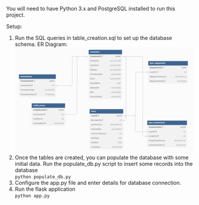 You will need to have Python 3.x and PostgreSQL installed to run this project.

Setup:
1. Run the SQL queries in table_creation.sql to set up the database schema.
ER Diagram: 
![alt text](https://github.com/shyamsankar11102000/P2PLoop/blob/main/ER%20Diagram.png "ER Diagram")
3. Once the tables are created, you can populate the database with some initial data. Run the populate_db.py script to insert some records into the database <br>
   ```python populate_db.py```
4. Configure the app.py file and enter details for database connection.
5. Run the flask application<br>
   ```python app.py```

